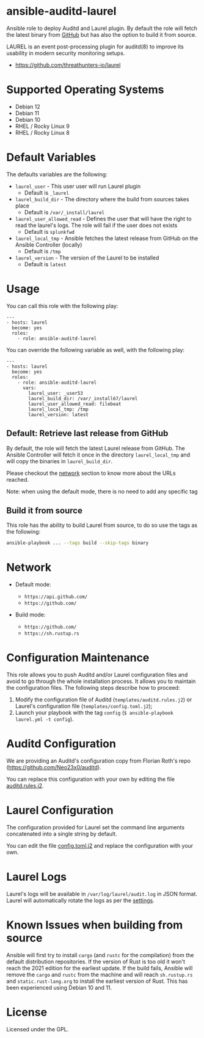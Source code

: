 # ansible-auditd-laurel

Ansible role to deploy Auditd and Laurel plugin. By default the role will fetch the latest binary from [GitHub](https://github.com/threathunters-io/laurel/blob/master/INSTALL.md#or-use-one-of-the-provided-binaries) but has also the option to build it from source.

LAUREL is an event post-processing plugin for auditd(8) to improve its usability in modern security monitoring setups.

* https://github.com/threathunters-io/laurel

# Supported Operating Systems

- Debian 12
- Debian 11
- Debian 10
- RHEL / Rocky Linux 9
- RHEL / Rocky Linux 8

# Default Variables

The defaults variables are the following:

- `laurel_user` - This user user will run Laurel plugin
  - Default is `_laurel`
- `laurel_build_dir` - The directory where the build from sources takes place
  - Default is `/var/_install/laurel`
- `laurel_user_allowed_read` - Defines the user that will have the right to read the laurel's logs. The role will fail if the user does not exists
  - Default is `splunkfwd`
- `laurel_local_tmp` - Ansible fetches the latest release from GitHub on the Ansible Controller (locally)
  - Default is `/tmp`
- `laurel_version` - The version of the Laurel to be installed
  - Default is `latest`

# Usage

You can call this role with the following play:

```
---
- hosts: laurel
  become: yes
  roles:
    - role: ansible-auditd-laurel
```

You can override the following variable as well, with the following play:

```
---
- hosts: laurel
  become: yes
  roles:
    - role: ansible-auditd-laurel
      vars:
        laurel_user: _user53
        laurel_build_dir: /var/_install67/laurel
        laurel_user_allowed_read: filebeat
        laurel_local_tmp: /tmp
        laurel_version: latest
```

## Default: Retrieve last release from GitHub

By default, the role will fetch the latest Laurel release from GitHub. The Ansible Controller will fetch it once in the directory `laurel_local_tmp` and will copy the binaries in `laurel_build_dir`.

Please checkout the [network](#network) section to know more about the URLs reached.

Note: when using the default mode, there is no need to add any specific tag

## Build it from source

This role has the ability to build Laurel from source, to do so use the tags as the following:

```sh
ansible-playbook ... --tags build --skip-tags binary
```

# Network

- Default mode:
  - `https://api.github.com/`
  - `https://github.com/`

- Build mode:
  - `https://github.com/`
  - `https://sh.rustup.rs`

# Configuration Maintenance

This role allows you to push Auditd and/or Laurel configuration files and avoid to go through the whole installation process. It allows you to maintain the configuration files. The following steps describe how to proceed:

1. Modify the configuration file of Auditd (`templates/auditd.rules.j2`) or Laurel's configuration file (`templates/config.toml.j2`);
2. Launch your playbook with the tag `config` (`$ ansible-playbook laurel.yml -t config`).

# Auditd Configuration

We are providing an Auditd's configuration copy from Florian Roth's repo (https://github.com/Neo23x0/auditd).

You can replace this configuration with your own by editing the file [auditd.rules.j2](./files/auditd.rules).

# Laurel Configuration

The configuration provided for Laurel set the command line arguments concatenated into a single string by default.

You can edit the file [config.toml.j2](./templates/config.toml.j2) and replace the configuration with your own.

# Laurel Logs

Laurel's logs will be available in `/var/log/laurel/audit.log` in JSON format. Laurel will automatically rotate the logs as per the [settings](https://github.com/certeu/ansible-auditd-laurel/blob/main/templates/config.toml.j2#L14).

# Known Issues when building from source

Ansible will first try to install `cargo` (and `rustc` for the compilation) from the default distribution repositories. If the version of Rust is too old it won't reach the 2021 edition for the earliest update. If the build fails, Ansible will remove the `cargo` and `rustc` from the machine and will reach `sh.rustup.rs` and `static.rust-lang.org` to install the earliest version of Rust. This has been experienced using Debian 10 and 11.

# License

Licensed under the GPL.